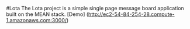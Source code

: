 #Lota
The Lota project is a simple single page message board application built on the MEAN stack.
[Demo] (http://ec2-54-84-254-28.compute-1.amazonaws.com:3000/)
